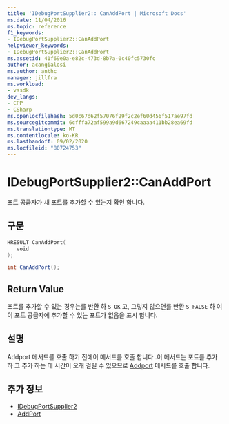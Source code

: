 ```yaml
---
title: 'IDebugPortSupplier2:: CanAddPort | Microsoft Docs'
ms.date: 11/04/2016
ms.topic: reference
f1_keywords:
- IDebugPortSupplier2::CanAddPort
helpviewer_keywords:
- IDebugPortSupplier2::CanAddPort
ms.assetid: 41f69e0a-e82c-473d-8b7a-0c40fc5730fc
author: acangialosi
ms.author: anthc
manager: jillfra
ms.workload:
- vssdk
dev_langs:
- CPP
- CSharp
ms.openlocfilehash: 5d0c67d62f57076f29f2c2ef60d456f517ae97fd
ms.sourcegitcommit: 6cfffa72af599a9d667249caaaa411bb28ea69fd
ms.translationtype: MT
ms.contentlocale: ko-KR
ms.lasthandoff: 09/02/2020
ms.locfileid: "80724753"
---
```

# <a name="idebugportsupplier2canaddport"></a>IDebugPortSupplier2::CanAddPort
포트 공급자가 새 포트를 추가할 수 있는지 확인 합니다.

## <a name="syntax"></a>구문

```cpp
HRESULT CanAddPort( 
   void 
);
```

```csharp
int CanAddPort();
```

## <a name="return-value"></a>Return Value
 포트를 추가할 수 있는 경우는를 반환 하 `S_OK` 고, 그렇지 않으면를 반환 `S_FALSE` 하 여이 포트 공급자에 추가할 수 있는 포트가 없음을 표시 합니다.

## <a name="remarks"></a>설명
 Addport 메서드를 호출 하기 전에이 메서드를 호출 합니다 .이 메서드는 포트를 추가 하 고 추가 하는 데 시간이 오래 걸릴 수 있으므로 [Addport](../../../extensibility/debugger/reference/idebugportsupplier2-addport.md) 메서드를 호출 합니다.

## <a name="see-also"></a>추가 정보
- [IDebugPortSupplier2](../../../extensibility/debugger/reference/idebugportsupplier2.md)
- [AddPort](../../../extensibility/debugger/reference/idebugportsupplier2-addport.md)
